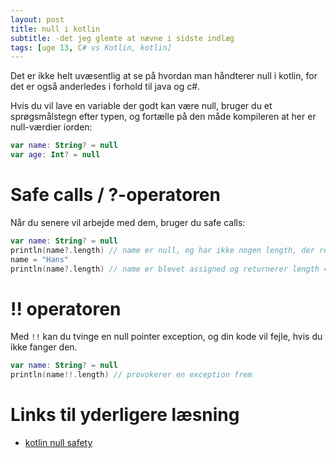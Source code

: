 ```yaml
---
layout: post
title: null i kotlin
subtitle: -det jeg glemte at nævne i sidste indlæg
tags: [uge 13, C# vs Kotlin, kotlin]
---
```


Det er ikke helt uvæsentlig at se på hvordan man håndterer null i kotlin, for det er også anderledes i forhold til java og c#.

Hvis du vil lave en variable der godt kan være null, bruger du et sprøgsmålstegn efter typen, og fortælle på den måde kompileren at her er null-værdier iorden:
```kotlin
var name: String? = null
var age: Int? = null

```
# Safe calls / ?-operatoren
Når du senere vil arbejde med dem, bruger du safe calls:
```kotlin
var name: String? = null
println(name?.length) // name er null, og har ikke nogen length, der returneres null
name = "Hans"
println(name?.length) // name er blevet assigned og returnerer length 4
```

# !! operatoren
Med `!!` kan du tvinge en null pointer exception, og din kode vil fejle, hvis du ikke fanger den.
```kotlin
var name: String? = null
println(name!!.length) // provokerer en exception frem
```


# Links til yderligere læsning
- [kotlin null safety](https://kotlinlang.org/docs/reference/null-safety.html#nullable-types-and-non-null-types)

